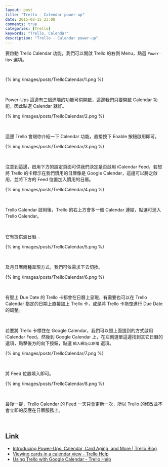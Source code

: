 ```yaml
---
layout: post
title: "Trello - Calendar power-up"
date: 2015-02-15 23:08
comments: true
categories: [Trello]
keywords: "Trello, Calendar"
description: "Trello - Calendar power-up"
---
```


要啟動 Trello Calendar 功能，我們可以開啟 Trello 的右側 Menu，點選 `Power-Ups` 選項。  

<!-- More -->

<br/>


{% img /images/posts/TrelloCalendar/1.png %}

<br/>


Power-Ups 這邊有三個進階的功能可供開啟，這邊我們只要開啟 Calendar 功能，因此點選 Calendar 就好。  

{% img /images/posts/TrelloCalendar/2.png %}

<br/>


這邊 Trello 會跟你介紹一下 Calendar 功能，直接按下 Enable 按鈕啟用即可。  

{% img /images/posts/TrelloCalendar/3.png %}

<br/>


注意到這邊，啟用下方的設定頁面可供我們決定是否啟用 iCalendar Feed，若想將 Trello 的卡標示在我們慣用的日曆像是 Google Calendar，這邊可以將之啟用，並將下方的 Feed 位置加入慣用的日曆。  

{% img /images/posts/TrelloCalendar/4.png %}

<br/>


Trello Calendar 啟用後，Trello 的右上方會多一個 Calendar 連結，點選可進入 Trello Calendar。  

<br/>


它有提供週日曆...      

{% img /images/posts/TrelloCalendar/5.png %}

<br/>


及月日曆兩種呈現方式，我們可依需求下去切換。  

{% img /images/posts/TrelloCalendar/6.png %}

<br/>


有壓上 Due Date 的 Trello 卡都會在日曆上呈現，有需要也可以在 Trello Calendar 指定的日期上直接加上 Trello 卡，或是將 Trello 卡拖曳進行 Due Date 的調整。  

<br/>

若要將 Trello 卡標住在 Google Calendar，我們可以照上面提到的方式啟用 iCalendar Feed。然後到 Google Calendar 上，在左側選單這邊找到其它日曆的選項，點擊後方的向下按鈕，點選 `輸入網址以新增` 選項。  

{% img /images/posts/TrelloCalendar/7.png %}

<br/>


將 Feed 位置填入即可。  

{% img /images/posts/TrelloCalendar/8.png %}

<br/>


最後一提，Trello Calendar 的 Feed 一天只會更新一次，所以 Trello 的修改並不會立即的反應在日曆服務上。  

<Br/>


Link
----
* [Introducing Power-Ups: Calendar, Card Aging, and More | Trello Blog](http://blog.trello.com/introducing-power-ups-calendar-card-aging-and-more/)
* [Viewing cards in a calendar view - Trello Help](http://help.trello.com/article/811-viewing-cards-in-a-calendar-view)
* [Using Trello with Google Calendar - Trello Help](http://help.trello.com/article/829-using-trello-with-google-calendar)
